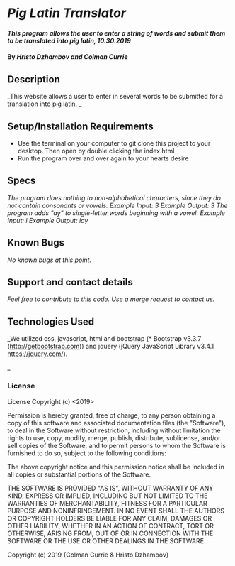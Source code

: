 # _Pig Latin Translator_

#### _This program allows the user to enter a string of words and submit them to be translated into pig latin, 10.30.2019_

#### By _**Hristo Dzhambov and Colman Currie**_

## Description

_This website allows a user to enter in several words to be submitted for a translation into pig latin. _

## Setup/Installation Requirements

* Use the terminal on your computer to git clone this project to your desktop. Then open by double clicking the index.html
* Run the program over and over again to your hearts desire

## Specs
_The program does nothing to non-alphabetical characters, since they do not contain consonants or vowels. Example Input: 3 Example Output: 3 The program adds "ay" to single-letter words beginning with a vowel. Example Input: i Example Output: iay_


## Known Bugs

_No known bugs at this point._

## Support and contact details

_Feel free to contribute to this code. Use a merge request to contact us._

## Technologies Used

_We utilized css, javascript, html and bootstrap (* Bootstrap v3.3.7 (http://getbootstrap.com)) and jquery (jQuery JavaScript Library v3.4.1 https://jquery.com/).

_

### License

License
Copyright (c) <2019>

Permission is hereby granted, free of charge, to any person obtaining a copy of this software and associated documentation files (the "Software"), to deal in the Software without restriction, including without limitation the rights to use, copy, modify, merge, publish, distribute, sublicense, and/or sell copies of the Software, and to permit persons to whom the Software is furnished to do so, subject to the following conditions:

The above copyright notice and this permission notice shall be included in all copies or substantial portions of the Software.

THE SOFTWARE IS PROVIDED "AS IS", WITHOUT WARRANTY OF ANY KIND, EXPRESS OR IMPLIED, INCLUDING BUT NOT LIMITED TO THE WARRANTIES OF MERCHANTABILITY, FITNESS FOR A PARTICULAR PURPOSE AND NONINFRINGEMENT. IN NO EVENT SHALL THE AUTHORS OR COPYRIGHT HOLDERS BE LIABLE FOR ANY CLAIM, DAMAGES OR OTHER LIABILITY, WHETHER IN AN ACTION OF CONTRACT, TORT OR OTHERWISE, ARISING FROM, OUT OF OR IN CONNECTION WITH THE SOFTWARE OR THE USE OR OTHER DEALINGS IN THE SOFTWARE.

Copyright (c) 2019 {Colman Currie & Hristo Dzhambov}
